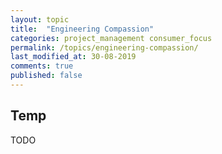 ```yaml
---
layout: topic
title:  "Engineering Compassion"
categories: project_management consumer_focus
permalink: /topics/engineering-compassion/
last_modified_at: 30-08-2019
comments: true
published: false
---
```


## Temp

TODO
